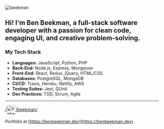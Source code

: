 <p><img align="center" src="https://github-readme-stats.vercel.app/api?username=beekman&hide=stars,issues&show_icons=true&include_all_commits=true&theme=vision-friendly-dark)" alt="beekman" /></p>

## Hi! I'm Ben Beekman, a full-stack software developer with a passion for clean code, engaging UI, and creative problem-solving.

### My Tech Stack
* **Languages:** JavaScript, Python, PHP
* **Back-End:** Node.js, Express, Mongoose
* **Front-End:** React, Redux, jQuery, HTML/CSS
* **Databases:** PostgreSQL, MongoDB
* **CI/CD:** Travis, Heroku, Netlify, AWS 
* **Testing Suites:** Jest, QUnit
* **Dev Practices:** TDD, Scrum, Agile
****

<a href="https://linkedin.com/in/linkedin.com/in/beekman/" target="blank">/<img align="center" src="https://cdn.jsdelivr.net/npm/simple-icons@3.0.1/icons/linkedin.svg" alt="linkedin.com/in/beekman/" height="30" width="30" />/beekman/</a>

Portfolio at [https://benbeekman.dev](https://benbeekman.dev)
